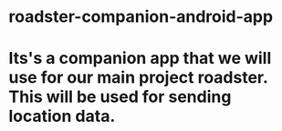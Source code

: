 ﻿# roadster-companion-android-app
<h1>Its's a companion app that we will use for our main project roadster. This will be used for sending location data.</h1>
